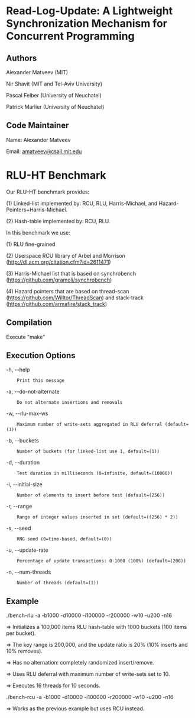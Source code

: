 
Read-Log-Update: A Lightweight Synchronization Mechanism for Concurrent Programming
===================================================================================

Authors
-------
Alexander Matveev (MIT)

Nir Shavit (MIT and Tel-Aviv University)

Pascal Felber (University of Neuchatel)

Patrick Marlier (University of Neuchatel)

Code Maintainer
---------------
Name:  Alexander Matveev

Email: amatveev@csail.mit.edu

RLU-HT Benchmark
================
Our RLU-HT benchmark provides:

(1) Linked-list implemented by: RCU, RLU, Harris-Michael, and Hazard-Pointers+Harris-Michael.

(2) Hash-table implemented by: RCU, RLU.

In this benchmark we use:

(1) RLU fine-grained

(2) Userspace RCU library of Arbel and Morrison (http://dl.acm.org/citation.cfm?id=2611471)

(3) Harris-Michael list that is based on synchrobench (https://github.com/gramoli/synchrobench)

(4) Hazard pointers that are based on thread-scan (https://github.com/Willtor/ThreadScan) and stack-track (https://github.com/armafire/stack_track)

Compilation
-----------
Execute "make"

Execution Options
-----------------
  -h, --help
        
        Print this message

  -a, --do-not-alternate
	    
        Do not alternate insertions and removals

  -w, --rlu-max-ws
	    
        Maximum number of write-sets aggregated in RLU deferral (default=(1))

  -b, --buckets
        
        Number of buckets (for linked-list use 1, default=(1))

  -d, --duration <int>
        
        Test duration in milliseconds (0=infinite, default=(10000))

  -i, --initial-size <int>
        
        Number of elements to insert before test (default=(256))

  -r, --range <int>
        
        Range of integer values inserted in set (default=((256) * 2))

  -s, --seed <int>
        
        RNG seed (0=time-based, default=(0))

  -u, --update-rate <int>
        
        Percentage of update transactions: 0-1000 (100%) (default=(200))

  -n, --num-threads <int>
	    
        Number of threads (default=(1))

Example
-------
./bench-rlu -a -b1000 -d10000 -i100000 -r200000 -w10 -u200 -n16

  => Initializes a 100,000 items RLU hash-table with 1000 buckets (100 items per bucket).
  
  => The key range is 200,000, and the update ratio is 20% (10% inserts and 10% removes).

  => Has no alternation: completely randomized insert/remove.

  => Uses RLU deferral with maximum number of write-sets set to 10.

  => Executes 16 threads for 10 seconds.
 
./bench-rcu -a -b1000 -d10000 -i100000 -r200000 -w10 -u200 -n16

  => Works as the previous example but uses RCU instead.

